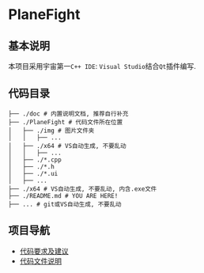# PlaneFight

## 基本说明

本项目采用宇宙第一`C++ IDE`: `Visual Studio`结合`Qt`插件编写. 

## 代码目录

```
├── ./doc # 内置说明文档, 推荐自行补充
├── ./PlaneFight # 代码文件所在位置
│   ├── ./img # 图片文件夹
│   │   ├── ...
│   ├── ./x64 # VS自动生成, 不要乱动
│   │   ├── ...
│   ├── ./*.cpp
│   ├── ./*.h
│   ├── ./*.ui
│   ├── ...
├── ./x64 # VS自动生成, 不要乱动, 内含.exe文件
├── ./README.md # YOU ARE HERE!
├── ... # git或VS自动生成, 不要乱动
```

## 项目导航

- [代码要求及建议](./doc/code_style.md)
- [代码文件说明](./doc/code_structure.md)